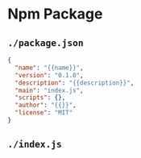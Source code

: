 # Npm Package

## `./package.json`

```json
{
  "name": "{{name}}",
  "version": "0.1.0",
  "description": "{{description}}",
  "main": "index.js",
  "scripts": {},
  "author": "{{}}",
  "license": "MIT"
}
```

## `./index.js`

```js

```
